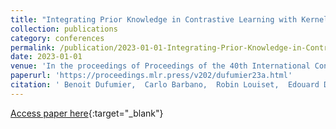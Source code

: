 ```yaml
---
title: "Integrating Prior Knowledge in Contrastive Learning with Kernel"
collection: publications
category: conferences
permalink: /publication/2023-01-01-Integrating-Prior-Knowledge-in-Contrastive-Learning-with-Kernel
date: 2023-01-01
venue: 'In the proceedings of Proceedings of the 40th International Conference on Machine Learning'
paperurl: 'https://proceedings.mlr.press/v202/dufumier23a.html'
citation: ' Benoit Dufumier,  Carlo Barbano,  Robin Louiset,  Edouard Duchesnay,  Pietro Gori, &quot;Integrating Prior Knowledge in Contrastive Learning with Kernel.&quot; In the proceedings of Proceedings of the 40th International Conference on Machine Learning, 2023.'
---
```

[Access paper here](https://proceedings.mlr.press/v202/dufumier23a.html){:target="_blank"}
